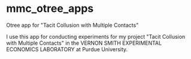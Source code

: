 # mmc_otree_apps
Otree app for "Tacit Collusion with Multiple Contacts"

I use this app for conducting experiments for my project "Tacit Collusion with Multiple Contacts" in the VERNON SMITH EXPERIMENTAL ECONOMICS LABORATORY at Purdue University.

